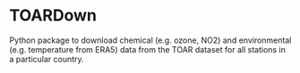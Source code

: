 # TOARDown
Python package to download chemical (e.g. ozone, NO2) and environmental (e.g. temperature from ERA5) data from the TOAR dataset for all stations in a particular country.
